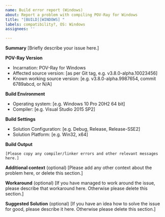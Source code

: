 ```yaml
---
name: Build error report (Windows)
about: Report a problem with compiling POV-Ray for Windows
title: "[BUILD][WINDOWS] "
labels: compatibility?, OS: Windows
assignees: ''

---
```


<!-- -----------------------------------------------------------------------------------------------
PLEASE REPLACE any placeholder texts in this report. We know them by heart, and don't need them
repeated in every issue report. Placeholders are marked with square brackets, which we kindly ask
you to remove as well.
Also, PLEASE DELETE any sections that you would leave empty.
------------------------------------------------------------------------------------------------ -->

**Summary**
[Briefly describe your issue here.]

**POV-Ray Version**
  - Incarnation: POV-Ray for Windows
  - Affected source version: [as per Git tag, e.g. v3.8.0-alpha.10023456]
  - Known working source version: [e.g. v3.8.0-alpha.9987654, commit 6789abcd, or N/A]

**Build Environment**
  - Operating system: [e.g. Windows 10 Pro 20H2 64 bit]
  - Compiler: [e.g. Visual Studio 2015 SP2]

**Build Settings**
  - Solution Configuration: [e.g. Debug, Release, Release-SSE2]
  - Solution Platform: [e.g. Win32, x64]

**Build Output**
~~~
[Please copy any compiler/linker errors and other relevant messages here.]
~~~

**Additional context** (optional)
[Please add any other context about the problem here, or delete this section.]

**Workaround** (optional)
[If you have managed to work around the issue, please describe that workaround here.
Otherwise please delete this section.]

**Suggested Solution** (optional)
[If you have an idea how to solve the issue for good, please describe it here.
Otherwise please delete this section.]

<!-- -----------------------------------------------------------------------------------------------
NOTE: Please take a moment to PREVIEW your report before submitting it.
------------------------------------------------------------------------------------------------ -->
